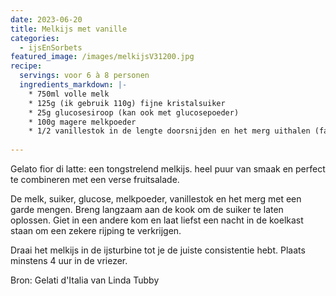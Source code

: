 ```yaml
---
date: 2023-06-20
title: Melkijs met vanille
categories:
  - ijsEnSorbets
featured_image: /images/melkijsV31200.jpg
recipe:
  servings: voor 6 à 8 personen
  ingredients_markdown: |-
    * 750ml volle melk
    * 125g (ik gebruik 110g) fijne kristalsuiker 
    * 25g glucosesiroop (kan ook met glucosepoeder)
    * 100g magere melkpoeder
    * 1/2 vanillestok in de lengte doorsnijden en het merg uithalen (facultatief)    
---
```

Gelato fior di latte: een tongstrelend melkijs. heel puur van smaak en perfect te combineren met een verse fruitsalade. 


<!--more-->

De melk, suiker, glucose, melkpoeder, vanillestok en het merg met een garde mengen. Breng langzaam aan de kook om de suiker te laten oplossen.
Giet in een andere kom en laat liefst een nacht in de koelkast staan om een zekere rijping te verkrijgen.

Draai het melkijs in de ijsturbine tot je de juiste consistentie hebt.
Plaats minstens 4 uur in de vriezer.

Bron: Gelati d'Italia van Linda Tubby